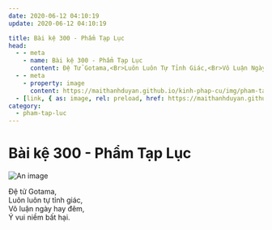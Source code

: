 ```yaml
---
date: 2020-06-12 04:10:19
update: 2020-06-12 04:10:19

title: Bài kệ 300 - Phẩm Tạp Lục
head:
  - - meta
    - name: Bài kệ 300 - Phẩm Tạp Lục
      content: Ðệ Tử Gotama,<Br>Luôn Luôn Tự Tỉnh Giác,<Br>Vô Luận Ngày Hay Đêm,<Br>Ý Vui Niềm Bất Hại.<Br>
  - - meta
    - property: image
      content: https://maithanhduyan.github.io/kinh-phap-cu/img/pham-tap-luc/pham-tap-luc-300.jpg
  - [link, { as: image, rel: preload, href: https://maithanhduyan.github.io/kinh-phap-cu/img/pham-tap-luc/pham-tap-luc-300.jpg }]
category:
  - pham-tap-luc
---
```


# Bài kệ 300 - Phẩm Tạp Lục

![An image](/img/pham-tap-luc/pham-tap-luc-300.jpg)

Ðệ tử Gotama,<br>Luôn luôn tự tỉnh giác,<br>Vô luận ngày hay đêm,<br>Ý vui niềm bất hại.<br>
